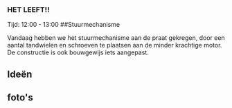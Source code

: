 ### HET LEEFT!!

Tijd: 12:00 - 13:00
##Stuurmechanisme

Vandaag hebben we het stuurmechanisme aan de praat gekregen, door een aantal tandwielen en schroeven te plaatsen aan de minder krachtige motor.
De constructie is ook  bouwgewijs iets aangepast.

## Ideën

## foto's

<img scr="images/foto_1.jpg" width="200" />

<img scr="images/foto_2.jpg" width="200" />

